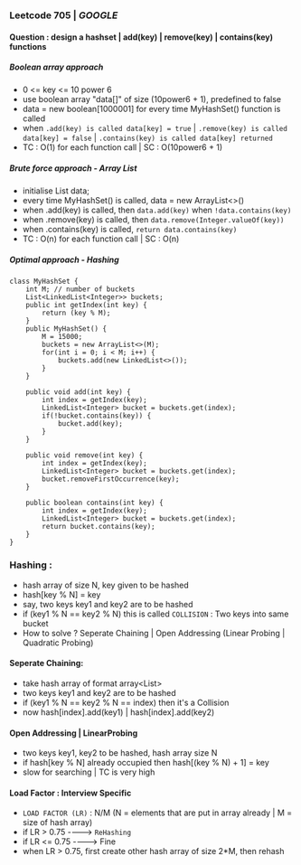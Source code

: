### Leetcode 705 | *GOOGLE*
#### Question : design a hashset | add(key) | remove(key) | contains(key) functions
##### Boolean array approach
- 0 <= key <= 10 power 6
- use boolean array "data[]" of size (10power6 + 1), predefined to false
- data = new boolean[1000001] for every time MyHashSet() function is called
- when `.add(key) is called data[key] = true` | `.remove(key) is called data[key] = false` | `.contains(key) is called data[key] returned`
- TC : O(1) for each function call | SC : O(10power6 + 1)
##### Brute force approach - Array List
- initialise List<Integer> data;
- every time MyHashSet() is called, data = new ArrayList<>()
- when .add(key) is called, then `data.add(key)` when `!data.contains(key)`
- when .remove(key) is called, then `data.remove(Integer.valueOf(key))`
- when .contains(key) is called, `return data.contains(key)`
- TC : O(n) for each function call | SC : O(n)

##### Optimal approach  - Hashing

```
class MyHashSet {
    int M; // number of buckets 
    List<LinkedList<Integer>> buckets;
    public int getIndex(int key) {
        return (key % M);
    }
    public MyHashSet() {
        M = 15000;
        buckets = new ArrayList<>(M);
        for(int i = 0; i < M; i++) {
            buckets.add(new LinkedList<>());
        }
    }
    
    public void add(int key) {
        int index = getIndex(key);
        LinkedList<Integer> bucket = buckets.get(index);
        if(!bucket.contains(key)) {
            bucket.add(key);
        }
    }
    
    public void remove(int key) {
        int index = getIndex(key);
        LinkedList<Integer> bucket = buckets.get(index);
        bucket.removeFirstOccurrence(key);
    }
    
    public boolean contains(int key) {
        int index = getIndex(key);
        LinkedList<Integer> bucket = buckets.get(index);
        return bucket.contains(key);
    }
}
```


### Hashing : 
- hash array of size N, key given to be hashed
- hash[key % N] = key
- say, two keys key1 and key2 are to be hashed
- if (key1 % N == key2 % N) this is called `COLLISION` : Two keys into same bucket
- How to solve ? Seperate Chaining | Open Addressing (Linear Probing | Quadratic Probing)

#### Seperate Chaining:
- take hash array of format array<List<int>>
- two keys key1 and key2 are to be hashed
- if (key1 % N == key2 % N == index) then it's a Collision
- now hash[index].add(key1) | hash[index].add(key2)

#### Open Addressing | LinearProbing
- two keys key1, key2 to be hashed, hash array size N
- if hash[key % N] already occupied then hash[(key % N) + 1] = key
- slow for searching | TC is very high
#### Load Factor : Interview Specific
- `LOAD FACTOR (LR)` : N/M (N = elements that are put in array already | M = size of hash array)
- if LR > 0.75 ----> `ReHashing`
- if LR <= 0.75 ----> Fine
- when LR > 0.75, first create other hash array of size 2*M, then rehash
